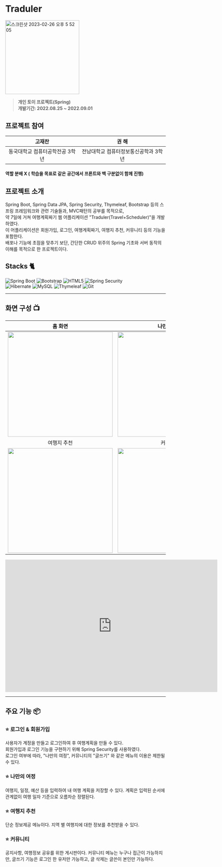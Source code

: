 # Traduler

<div align="left">
<img width="232" alt="스크린샷 2023-02-26 오후 5 52 05" src="https://user-images.githubusercontent.com/102651155/222057876-0d44a491-7e7a-4ba2-ae66-eeebac57fc19.png">

</div>


> **개인 토이 프로젝트(Spring)** <br/> **개발기간: 2022.08.25 ~ 2022.09.01**


## 프로젝트 참여

|      고재찬      |         권 해        |                                                                                                             
| :------------------------------------------------------------------------------: | :---------------------------------------------------------------------------------------------------------------------------------------------------: 
| 동국대학교 컴퓨터공학전공 3학년 | 전남대학교 컴퓨터정보통신공학과 3학년 

#### 역할 분배 X ( 학습을 목표로 같은 공간에서 프론트와 백 구분없이 함께 진행)

## 프로젝트 소개

Spring Boot, Spring Data JPA, Spring Security, Thymeleaf, Bootstrap 등의 스프링 프레임워크와 관련 기술들과, MVC패턴의 공부를 목적으로, <br>
약 7일에 거쳐 여행계획짜기 웹 어플리케이션 "Traduler(Travel+Scheduler)"을 개발하였다.<br>
이 어플리케이션은 회원가입, 로그인, 여행계획짜기, 여행지 추천, 커뮤니티 등의 기능을 포함한다.<br>
배포나 기능에 초점을 맞추기 보단, 간단한 CRUD 위주의 Spring 기초와 서버 동작의 이해를 목적으로 한 프로젝트이다. 




## Stacks 🐈

![Spring Boot](https://img.shields.io/badge/Spring%20Boot-6DB33F?style=for-the-badge&logo=Spring%20Boot&logoColor=white)
![Bootstrap](https://img.shields.io/badge/Bootstrap-7952B3?style=for-the-badge&logo=Bootstrap&logoColor=white)
![HTML5](https://img.shields.io/badge/HTML5-E34F26?style=for-the-badge&logo=HTML5&logoColor=white)
![Spring Security](https://img.shields.io/badge/Spring%20Security-6DB33F?style=for-the-badge&logo=Spring%20Security&logoColor=white)
<br>
![Hibernate](https://img.shields.io/badge/Hibernate-59666C?style=for-the-badge&logo=Hibernate&logoColor=white)
![MySQL](https://img.shields.io/badge/MySQL-4479A1?style=for-the-badge&logo=MySQL&logoColor=white)
![Thymeleaf](https://img.shields.io/badge/Thymeleaf-005F0F?style=for-the-badge&logo=Thymeleaf&logoColor=white)
![Git](https://img.shields.io/badge/Git-F05032?style=for-the-badge&logo=Git&logoColor=white)

---
## 화면 구성 📺
| 홈 화면 |  나만의 여정  |
| :-------------------------------------------: | :------------: |
|  <img width="329" src="https://user-images.githubusercontent.com/102651155/222075233-59535efe-9a6e-4da6-aa89-eded31a34bef.png"/> |  <img width="329" src="https://user-images.githubusercontent.com/102651155/222075420-89c3f97a-baa0-427b-ba09-266fb0ba5711.png"/>|  
| 여행지 추천 |  커뮤니티  |  
| <img width="329" src="https://user-images.githubusercontent.com/102651155/222075636-1ea19a75-ed3b-42f3-8cd0-5fab6e1ff745.png"/>   |  <img width="329" src="https://user-images.githubusercontent.com/102651155/222075780-63d80b21-994d-4320-bf66-c25711c30f06.png"/>     |

<iframe width="666" height="416" src="https://www.youtube.com/embed/uWVnARoa5fc" title="Traduler" frameborder="0" allow="accelerometer; autoplay; clipboard-write; encrypted-media; gyroscope; picture-in-picture; web-share" allowfullscreen></iframe>

---
## 주요 기능 📦

### ⭐️ 로그인 & 회원가입 
사용자가 계정을 만들고 로그인하여 후 여행계획을 만들 수 있다.<br>
회원가입과 로그인 기능을 구현하기 위해 Spring Security를 사용하였다.<br>
로그인 여부에 따라, "나만의 여정", 커뮤니티의 "글쓰기" 와 같은 메뉴의 이용은 제한될 수 있다.
### ⭐️ 나만의 여정 
여행지, 일정, 예산 등을 입력하여 내 여행 계획을 저장할 수 있다. 계획은 입력된 순서에 관계없이 여행 일자 기준으로 오름차순 정렬된다.

### ⭐️ 여행지 추천 
단순 정보제공 메뉴이다. 지역 별 여행지에 대한 정보를 추천받을 수 있다.

### ⭐️ 커뮤니티 
공지사항, 여행정보 공유를 위한 게시판이다. 커뮤니티 메뉴는 누구나 접근이 가능하지만, 글쓰기 기능은 로그인 한 유저만 가능하고, 글 삭제는 글쓴이 본인만 가능하다.




